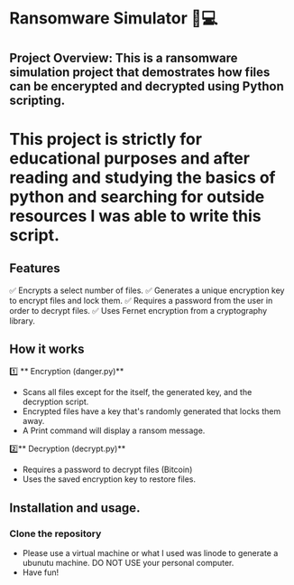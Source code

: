 # Ransomware Simulator 🔐💻

## Project Overview: This is a ransomware simulation project that demostrates how files can be encerypted and decrypted using Python scripting. 

# This project is strictly for educational purposes and after reading and studying the basics of python and searching for outside resources I was able to write this script. 

## Features 
✅ Encrypts a select number of files. 
✅ Generates a unique encryption key to encrypt files and lock them. 
✅ Requires a password from the user in order to decrypt files. 
✅ Uses Fernet encryption from a cryptography library. 

## How it works 

1️⃣  ** Encryption (danger.py)**
- Scans all files except for the itself, the generated key, and the decryption script. 
- Encrypted files have a key that's randomly generated that locks them away. 
- A Print command will display a ransom message. 

2️⃣** Decryption (decrypt.py)**
- Requires a password to decrypt files (Bitcoin)
- Uses the saved encryption key to restore files. 

## Installation and usage. 

### Clone the repository 
- Please use a virtual machine or what I used was linode to generate a ubunutu machine. DO NOT USE your personal computer. 
- Have fun!  
